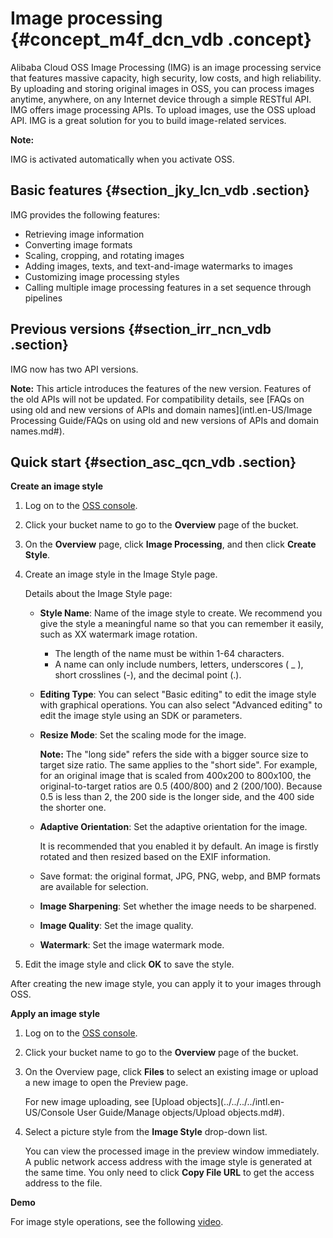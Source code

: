 # Image processing {#concept_m4f_dcn_vdb .concept}

Alibaba Cloud OSS Image Processing \(IMG\) is an image processing service that features massive capacity, high security, low costs, and high reliability. By uploading and storing original images in OSS, you can process images anytime, anywhere, on any Internet device through a simple RESTful API. IMG offers image processing APIs. To upload images, use the OSS upload API. IMG is a great solution for you to build image-related services.

**Note:** 

IMG is activated automatically when you activate OSS.

## Basic features {#section_jky_lcn_vdb .section}

IMG provides the following features:

-   Retrieving image information
-   Converting image formats
-   Scaling, cropping, and rotating images
-   Adding images, texts, and text-and-image watermarks to images
-   Customizing image processing styles
-   Calling multiple image processing features in a set sequence through pipelines

## Previous versions {#section_irr_ncn_vdb .section}

IMG now has two API versions.

**Note:** This article introduces the features of the new version. Features of the old APIs will not be updated. For compatibility details, see [FAQs on using old and new versions of APIs and domain names](intl.en-US/Image Processing Guide/FAQs on using old and new versions of APIs and domain names.md#).

## Quick start {#section_asc_qcn_vdb .section}

**Create an image style**

1.  Log on to the [OSS console](https://oss.console.aliyun.com/).
2.  Click your bucket name to go to the **Overview** page of the bucket.
3.  On the **Overview** page, click **Image Processing**, and then click **Create Style**.
4.  Create an image style in the Image Style page.

    Details about the Image Style page:

    -   **Style Name**: Name of the image style to create. We recommend you give the style a meaningful name so that you can remember it easily, such as XX watermark image rotation.
        -   The length of the name must be within 1-64 characters.
        -   A name can only include numbers, letters, underscores \( \_ \), short crosslines \(-\), and the decimal point \(.\).
    -   **Editing Type**: You can select "Basic editing" to edit the image style with graphical operations. You can also select "Advanced editing" to edit the image style using an SDK or parameters.
    -   **Resize Mode**: Set the scaling mode for the image.

        **Note:** The "long side" refers the side with a bigger source size to target size ratio. The same applies to the "short side". For example, for an original image that is scaled from 400x200 to 800x100, the original-to-target ratios are 0.5 \(400/800\) and 2 \(200/100\). Because 0.5 is less than 2, the 200 side is the longer side, and the 400 side the shorter one.

    -   **Adaptive Orientation**: Set the adaptive orientation for the image.

        It is recommended that you enabled it by default. An image is firstly rotated and then resized based on the EXIF information.

    -   Save format: the original format, JPG, PNG, webp, and BMP formats are available for selection.
    -   **Image Sharpening**: Set whether the image needs to be sharpened.
    -   **Image Quality**: Set the image quality.
    -   **Watermark**: Set the image watermark mode.
5.  Edit the image style and click **OK** to save the style.

After creating the new image style, you can apply it to your images through OSS.

**Apply an image style**

1.  Log on to the [OSS console](https://oss.console.aliyun.com/).
2.  Click your bucket name to go to the **Overview** page of the bucket.
3.  On the Overview page, click **Files** to select an existing image or upload a new image to open the Preview page.

    For new image uploading, see [Upload objects](../../../../intl.en-US/Console User Guide/Manage objects/Upload objects.md#). 

4.  Select a picture style from the **Image Style** drop-down list.

    You can view the processed image in the preview window immediately. A public network access address with the image style is generated at the same time. You only need to click **Copy File URL** to get the access address to the file.


**Demo**

For image style operations, see the following [video](https://cloud.video.taobao.com/play/u/2955313663/p/1/e/6/t/1/50079046055.mp4).

